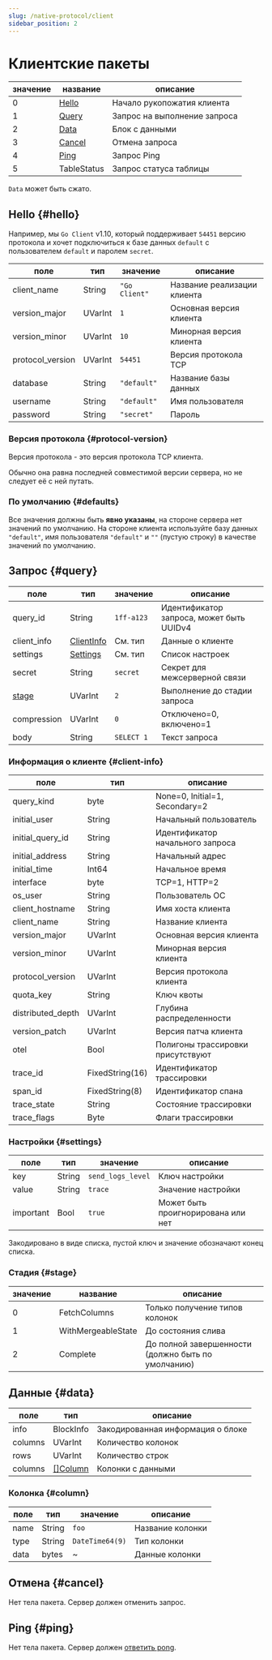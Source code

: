 ```yaml
---
slug: /native-protocol/client
sidebar_position: 2
---
```



# Клиентские пакеты

| значение | название            | описание                |
|----------|---------------------|-------------------------|
| 0        | [Hello](#hello)     | Начало рукопожатия клиента |
| 1        | [Query](#query)     | Запрос на выполнение запроса |
| 2        | [Data](#data)       | Блок с данными         |
| 3        | [Cancel](#cancel)   | Отмена запроса         |
| 4        | [Ping](#ping)       | Запрос Ping            |
| 5        | TableStatus         | Запрос статуса таблицы |

`Data` может быть сжато.

## Hello {#hello}

Например, мы `Go Client` v1.10, который поддерживает `54451` версию протокола и
хочет подключиться к базе данных `default` с пользователем `default` и паролем `secret`.

| поле              | тип      | значение         | описание                  |
|-------------------|----------|------------------|---------------------------|
| client_name       | String   | `"Go Client"`    | Название реализации клиента |
| version_major     | UVarInt  | `1`              | Основная версия клиента     |
| version_minor     | UVarInt  | `10`             | Минорная версия клиента     |
| protocol_version   | UVarInt  | `54451`          | Версия протокола TCP       |
| database          | String   | `"default"`      | Название базы данных       |
| username          | String   | `"default"`      | Имя пользователя           |
| password          | String   | `"secret"`       | Пароль                    |

### Версия протокола {#protocol-version}

Версия протокола - это версия протокола TCP клиента.

Обычно она равна последней совместимой версии сервера, но
не следует её с ней путать.

### По умолчанию {#defaults}

Все значения должны быть **явно указаны**, на стороне сервера нет значений по умолчанию.
На стороне клиента используйте базу данных `"default"`, имя пользователя `"default"` и `""` (пустую строку)
в качестве значений по умолчанию.

## Запрос {#query}

| поле            | тип                       | значение    | описание                |
|-----------------|--------------------------|-------------|-------------------------|
| query_id        | String                   | `1ff-a123`  | Идентификатор запроса, может быть UUIDv4 |
| client_info     | [ClientInfo](#client-info) | См. тип     | Данные о клиенте        |
| settings        | [Settings](#settings)    | См. тип     | Список настроек         |
| secret          | String                   | `secret`    | Секрет для межсерверной связи |
| [stage](#stage) | UVarInt                  | `2`         | Выполнение до стадии запроса |
| compression     | UVarInt                  | `0`         | Отключено=0, включено=1  |
| body            | String                   | `SELECT 1`  | Текст запроса           |

### Информация о клиенте {#client-info}

| поле             | тип            | описание                    |
|-------------------|----------------|-----------------------------|
| query_kind        | byte           | None=0, Initial=1, Secondary=2 |
| initial_user      | String         | Начальный пользователь       |
| initial_query_id  | String         | Идентификатор начального запроса |
| initial_address   | String         | Начальный адрес              |
| initial_time      | Int64          | Начальное время              |
| interface         | byte           | TCP=1, HTTP=2               |
| os_user           | String         | Пользователь ОС             |
| client_hostname   | String         | Имя хоста клиента           |
| client_name       | String         | Название клиента             |
| version_major     | UVarInt        | Основная версия клиента      |
| version_minor     | UVarInt        | Минорная версия клиента      |
| protocol_version  | UVarInt        | Версия протокола клиента    |
| quota_key         | String         | Ключ квоты                  |
| distributed_depth | UVarInt        | Глубина распределенности     |
| version_patch     | UVarInt        | Версия патча клиента        |
| otel              | Bool           | Полигоны трассировки присутствуют |
| trace_id          | FixedString(16)| Идентификатор трассировки    |
| span_id           | FixedString(8) | Идентификатор спана         |
| trace_state       | String         | Состояние трассировки       |
| trace_flags       | Byte           | Флаги трассировки          |

### Настройки {#settings}

| поле       | тип     | значение             | описание               |
|------------|---------|----------------------|-----------------------|
| key        | String  | `send_logs_level`    | Ключ настройки        |
| value      | String  | `trace`              | Значение настройки     |
| important  | Bool    | `true`               | Может быть проигнорирована или нет |

Закодировано в виде списка, пустой ключ и значение обозначают конец списка.

### Стадия {#stage}

| значение | название             | описание                                    |
|----------|----------------------|---------------------------------------------|
| 0        | FetchColumns         | Только получение типов колонок             |
| 1        | WithMergeableState   | До состояния слива                       |
| 2        | Complete             | До полной завершенности (должно быть по умолчанию) |


## Данные {#data}

| поле    | тип                  | описание                 |
|---------|---------------------|-------------------------|
| info    | BlockInfo           | Закодированная информация о блоке |
| columns | UVarInt             | Количество колонок      |
| rows    | UVarInt             | Количество строк        |
| columns | [[]Column](#column) | Колонки с данными      |

### Колонка {#column}

| поле  | тип     | значение         | описание    |
|-------|---------|-------------------|-------------|
| name  | String  | `foo`             | Название колонки |
| type  | String  | `DateTime64(9)`   | Тип колонки      |
| data  | bytes   | ~                 | Данные колонки   |

## Отмена {#cancel}

Нет тела пакета. Сервер должен отменить запрос.

## Ping {#ping}

Нет тела пакета. Сервер должен [ответить pong](./server.md#pong).
